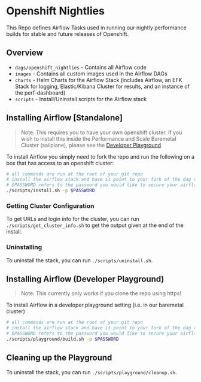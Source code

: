 # Openshift Nightlies

This Repo defines Airflow Tasks used in running our nightly performance builds for stable and future releases of Openshift.


## Overview

* `dags/openshift_nightlies` - Contains all Airflow code
* `images` - Contains all custom images used in the Airflow DAGs
* `charts` - Helm Charts for the Airflow Stack (includes Airflow, an EFK Stack for logging, Elastic/Kibana Cluster for results, and an instance of the perf-dashboard)
* `scripts` - Install/Uninstall scripts for the Airflow stack

## Installing Airflow [Standalone]

> Note: This requires you to have your own openshift cluster. If you wish to install this inside the Performance and Scale Baremetal Cluster (sailplane), please see the [Developer Playground](#installing-airflow-developer-playground)

To install Airflow you simply need to fork the repo and run the following on a box that has access to an openshift cluster:

```bash
# all commands are run at the root of your git repo
# install the airflow stack and have it point to your fork of the dag code.
# $PASSWORD refers to the password you would like to secure your airflow instance behind.
./scripts/install.sh -p $PASSWORD
```

### Getting Cluster Configuration

To get URLs and login info for the cluster, you can run `./scripts/get_cluster_info.sh` to get the output given at the end of the install.

### Uninstalling

To uninstall the stack, you can run `./scripts/uninstall.sh`.




## Installing Airflow (Developer Playground)

> Note: This currently only works if you clone the repo using https!

To install Airflow in a developer playground setting (i.e. in our baremetal cluster)

```bash
# all commands are run at the root of your git repo
# install the airflow stack and have it point to your fork of the dag code.
# $PASSWORD refers to the password you would like to secure your airflow instance with.
./scripts/playground/build.sh -p $PASSWORD
```

## Cleaning up the Playground
To uninstall the stack, you can run `./scripts/playground/cleanup.sh`.